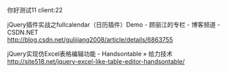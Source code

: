 你好测试11
client:22


jQuery插件实战之fullcalendar（日历插件）Demo - 顾丽江的专栏 - 博客频道 - CSDN.NET   <br />
http://blog.csdn.net/gulijiang2008/article/details/6863755  <br />

jQuery实现仿Excel表格编辑功能 - Handsontable » 给力技术  <br />
http://site518.net/jquery-excel-like-table-editor-handsontable/  <br />